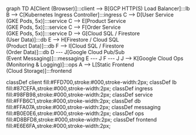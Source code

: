 graph TD
    A[Client (Browser)]:::client --> B[GCP HTTP(S) Load Balancer]:::lb
    B --> C[Kubernetes Ingress Controller]:::ingress
    C --> D[User Service<br/>(GKE Pods, 5x)]:::service
    C --> E[Product Service<br/>(GKE Pods, 5x)]:::service
    C --> F[Order Service<br/>(GKE Pods, 5x)]:::service
    D --> G[Cloud SQL / Firestore<br/>(User Data)]:::db
    E --> H[Firestore / Cloud SQL<br/>(Product Data)]:::db
    F --> I[Cloud SQL / Firestore<br/>(Order Data)]:::db
    D --- J[Google Cloud Pub/Sub<br/>(Event Messaging)]:::messaging
    E --- J
    F --- J
    J --> K[Google Cloud Ops<br/>(Monitoring & Logging)]:::ops
    A --> L[Static Frontend<br/>(Cloud Storage)]:::frontend

classDef client fill:#FFD700,stroke:#000,stroke-width:2px;
classDef lb fill:#87CEFA,stroke:#000,stroke-width:2px;
classDef ingress fill:#98FB98,stroke:#000,stroke-width:2px;
classDef service fill:#FFB6C1,stroke:#000,stroke-width:2px;
classDef db fill:#FFA07A,stroke:#000,stroke-width:2px;
classDef messaging fill:#B0E0E6,stroke:#000,stroke-width:2px;
classDef ops fill:#D8BFD8,stroke:#000,stroke-width:2px;
classDef frontend fill:#E6E6FA,stroke:#000,stroke-width:2px;

